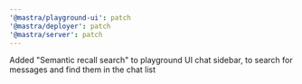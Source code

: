 ```yaml
---
'@mastra/playground-ui': patch
'@mastra/deployer': patch
'@mastra/server': patch
---
```


Added "Semantic recall search" to playground UI chat sidebar, to search for messages and find them in the chat list
